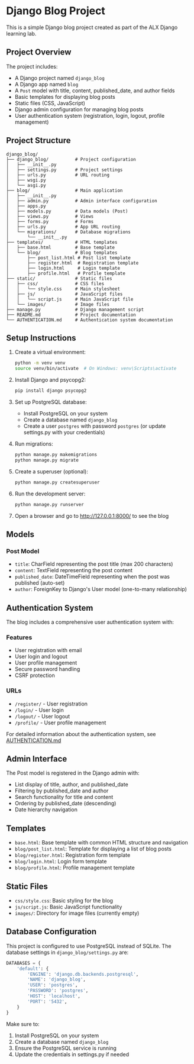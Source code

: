 # Django Blog Project

This is a simple Django blog project created as part of the ALX Django learning lab.

## Project Overview

The project includes:
- A Django project named `django_blog`
- A Django app named `blog`
- A `Post` model with title, content, published_date, and author fields
- Basic templates for displaying blog posts
- Static files (CSS, JavaScript)
- Django admin configuration for managing blog posts
- User authentication system (registration, login, logout, profile management)

## Project Structure

```
django_blog/
├── django_blog/          # Project configuration
│   ├── __init__.py
│   ├── settings.py       # Project settings
│   ├── urls.py           # URL routing
│   ├── wsgi.py
│   └── asgi.py
├── blog/                 # Main application
│   ├── __init__.py
│   ├── admin.py          # Admin interface configuration
│   ├── apps.py
│   ├── models.py         # Data models (Post)
│   ├── views.py          # Views
│   ├── forms.py          # Forms
│   ├── urls.py           # App URL routing
│   └── migrations/       # Database migrations
│       └── __init__.py
├── templates/            # HTML templates
│   ├── base.html         # Base template
│   └── blog/             # Blog templates
│       ├── post_list.html # Post list template
│       ├── register.html  # Registration template
│       ├── login.html     # Login template
│       ├── profile.html   # Profile template
├── static/               # Static files
│   ├── css/              # CSS files
│   │   └── style.css     # Main stylesheet
│   ├── js/               # JavaScript files
│   │   └── script.js     # Main JavaScript file
│   └── images/           # Image files
├── manage.py             # Django management script
├── README.md             # Project documentation
└── AUTHENTICATION.md     # Authentication system documentation
```

## Setup Instructions

1. Create a virtual environment:
   ```bash
   python -m venv venv
   source venv/bin/activate  # On Windows: venv\Scripts\activate
   ```

2. Install Django and psycopg2:
   ```bash
   pip install django psycopg2
   ```

3. Set up PostgreSQL database:
   - Install PostgreSQL on your system
   - Create a database named `django_blog`
   - Create a user `postgres` with password `postgres` (or update settings.py with your credentials)

4. Run migrations:
   ```bash
   python manage.py makemigrations
   python manage.py migrate
   ```

5. Create a superuser (optional):
   ```bash
   python manage.py createsuperuser
   ```

6. Run the development server:
   ```bash
   python manage.py runserver
   ```

7. Open a browser and go to http://127.0.0.1:8000/ to see the blog

## Models

### Post Model
- `title`: CharField representing the post title (max 200 characters)
- `content`: TextField representing the post content
- `published_date`: DateTimeField representing when the post was published (auto-set)
- `author`: ForeignKey to Django's User model (one-to-many relationship)

## Authentication System

The blog includes a comprehensive user authentication system with:

### Features
- User registration with email
- User login and logout
- User profile management
- Secure password handling
- CSRF protection

### URLs
- `/register/` - User registration
- `/login/` - User login
- `/logout/` - User logout
- `/profile/` - User profile management

For detailed information about the authentication system, see [AUTHENTICATION.md](AUTHENTICATION.md)

## Admin Interface

The Post model is registered in the Django admin with:
- List display of title, author, and published_date
- Filtering by published_date and author
- Search functionality for title and content
- Ordering by published_date (descending)
- Date hierarchy navigation

## Templates

- `base.html`: Base template with common HTML structure and navigation
- `blog/post_list.html`: Template for displaying a list of blog posts
- `blog/register.html`: Registration form template
- `blog/login.html`: Login form template
- `blog/profile.html`: Profile management template

## Static Files

- `css/style.css`: Basic styling for the blog
- `js/script.js`: Basic JavaScript functionality
- `images/`: Directory for image files (currently empty)

## Database Configuration

This project is configured to use PostgreSQL instead of SQLite. The database settings in `django_blog/settings.py` are:

```python
DATABASES = {
    'default': {
        'ENGINE': 'django.db.backends.postgresql',
        'NAME': 'django_blog',
        'USER': 'postgres',
        'PASSWORD': 'postgres',
        'HOST': 'localhost',
        'PORT': '5432',
    }
}
```

Make sure to:
1. Install PostgreSQL on your system
2. Create a database named `django_blog`
3. Ensure the PostgreSQL service is running
4. Update the credentials in settings.py if needed